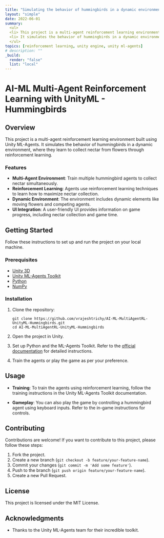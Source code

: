 ```yaml
---
title: "Simulating the behavior of hummingbirds in a dynamic environment using Multi-agent reinforcement learning"
layout: "simple"
date: 2022-06-01
summary: 
  <ul>
  <li> This project is a multi-agent reinforcement learning environment built using Unity ML-Agents. </li>
  <li> It simulates the behavior of hummingbirds in a dynamic environment, where they learn to collect nectar from flowers through reinforcement learning. </li>
  </ul>
topics: [reinforcement learning, unity engine, unity ml-agents]
# description: ""
_build:
  render: "false"
  list: "local"
---
```


# AI-ML Multi-Agent Reinforcement Learning with UnityML - Hummingbirds

## Overview

This project is a multi-agent reinforcement learning environment built using Unity ML-Agents. It simulates the behavior of hummingbirds in a dynamic environment, where they learn to collect nectar from flowers through reinforcement learning.

### Features

- **Multi-Agent Environment**: Train multiple hummingbird agents to collect nectar simultaneously.
- **Reinforcement Learning**: Agents use reinforcement learning techniques to learn how to maximize nectar collection.
- **Dynamic Environment**: The environment includes dynamic elements like moving flowers and competing agents.
- **UI Integration**: A user-friendly UI provides information on game progress, including nectar collection and game time.

## Getting Started

Follow these instructions to set up and run the project on your local machine.

### Prerequisites

- [Unity 3D](https://unity.com/)
- [Unity ML-Agents Toolkit](https://github.com/Unity-Technologies/ml-agents)
- [Python](https://www.python.org/)
- [NumPy](https://numpy.org/)

### Installation

1. Clone the repository:

   ```shell
   git clone https://github.com/vrajeshtrichy/AI-ML-MultiAgentRL-UnityML-Hummingbirds.git
   cd AI-ML-MultiAgentRL-UnityML-Hummingbirds
   ```

2. Open the project in Unity.

3. Set up Python and the ML-Agents Toolkit. Refer to the [official documentation](https://github.com/Unity-Technologies/ml-agents/blob/main/docs/Installation.md) for detailed instructions.

4. Train the agents or play the game as per your preference.

## Usage

- **Training**: To train the agents using reinforcement learning, follow the training instructions in the Unity ML-Agents Toolkit documentation.

- **Gameplay**: You can also play the game by controlling a hummingbird agent using keyboard inputs. Refer to the in-game instructions for controls.

## Contributing

Contributions are welcome! If you want to contribute to this project, please follow these steps:

1. Fork the project.
2. Create a new branch (`git checkout -b feature/your-feature-name`).
3. Commit your changes (`git commit -m 'Add some feature'`).
4. Push to the branch (`git push origin feature/your-feature-name`).
5. Create a new Pull Request.

## License

This project is licensed under the MIT License.

## Acknowledgments

- Thanks to the Unity ML-Agents team for their incredible toolkit.